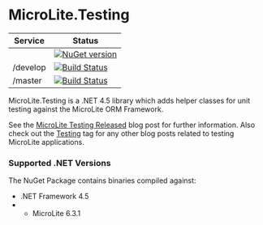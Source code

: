 MicroLite.Testing
=================

|Service|Status|
|-------|------|
||[![NuGet version](https://badge.fury.io/nu/MicroLite.Testing.svg)](http://badge.fury.io/nu/MicroLite.Testing)|
|/develop|[![Build Status](https://dev.azure.com/trevorpilley/MicroLite-ORM/_apis/build/status/MicroLite-ORM.MicroLite.Testing?branchName=develop)](https://dev.azure.com/trevorpilley/MicroLite-ORM/_build/latest?definitionId=30&branchName=develop)|
|/master|[![Build Status](https://dev.azure.com/trevorpilley/MicroLite-ORM/_apis/build/status/MicroLite-ORM.MicroLite.Testing?branchName=master)](https://dev.azure.com/trevorpilley/MicroLite-ORM/_build/latest?definitionId=30&branchName=master)|

MicroLite.Testing is a .NET 4.5 library which adds helper classes for unit testing against the MicroLite ORM Framework.

See the [MicroLite Testing Released](http://microliteorm.wordpress.com/2012/09/27/microlite-testing-1-0-released/) blog post for further information. Also check out the [Testing](http://microliteorm.wordpress.com/tag/testing/) tag for any other blog posts related to testing MicroLite applications.

### Supported .NET Versions

The NuGet Package contains binaries compiled against:

* .NET Framework 4.5
* - MicroLite 6.3.1
